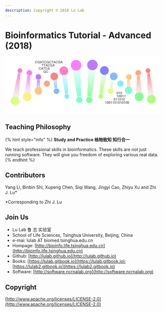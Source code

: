 ```yaml
---
description: Copyright © 2018 Lu Lab
---
```


# Bioinformatics Tutorial - Advanced \(2018\)

![](.gitbook/assets/helix.png)

## Teaching Philosophy

{% hint style="info" %}
**Study and Practice 格物致知 知行合一**

We teach professional skills in bioinformatics. These skills are not just running software. They will give you freedom of exploring various real data.
{% endhint %}

## Contributors

Yang Li, Binbin Shi, Xupeng Chen, Siqi Wang, Jingyi Cao, Zhiyu Xu and Zhi J. Lu\*

\*Corresponding to Zhi J. Lu

## Join Us

* Lu Lab 鲁 志 实验室
* School of Life Sciences, Tsinghua University, Beijing, China
* e-mai: lulab AT biomed.tsinghua.edu.cn
* Hompage: [http://bioinfo.life.tsinghua.edu.cn](http://bioinfo.life.tsinghua.edu.cn)
* Github: [http://lulab.github.io](http://lulab.github.io)
* Books: [https://lulab.gitbook.io](https://lulab.gitbook.io); [https://lulab2.gitbook.io](https://lulab2.gitbook.io)  
* Software: [http://software.ncrnalab.org](http://software.ncrnalab.org)

## Copyright

[http://www.apache.org/licenses/LICENSE-2.0](http://www.apache.org/licenses/LICENSE-2.0)

